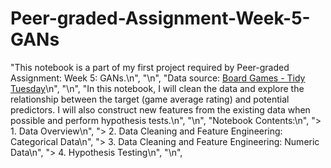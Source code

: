 # Peer-graded-Assignment-Week-5-GANs
 "This notebook is a part of my first project required by Peer-graded Assignment: Week 5: GANs.\n",
    "\n",
    "Data source: [Board Games - Tidy Tuesday](https://github.com/rfordatascience/tidytuesday/tree/master/data/2019/2019-03-12)\n",
    "\n",
    "In this notebook, I will clean the data and explore the relationship between the target (game average rating) and potential predictors. I will also construct new features from the existing data when possible and perform hypothesis tests.\n",
    "\n",
    "Notebook Contents:\n",
    "> 1. Data Overview\n",
    "> 2. Data Cleaning and Feature Engineering: Categorical Data\n",
    "> 3. Data Cleaning and Feature Engineering: Numeric Data\n",
    "> 4. Hypothesis Testing\n",
    "\n",
